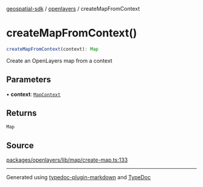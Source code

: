[geospatial-sdk](../../index.md) / [openlayers](../index.md) / createMapFromContext

# createMapFromContext()

```ts
createMapFromContext(context): Map
```

Create an OpenLayers map from a context

## Parameters

• **context**: [`MapContext`](../../core/interfaces/MapContext.md)

## Returns

`Map`

## Source

[packages/openlayers/lib/map/create-map.ts:133](https://github.com/jahow/geospatial-sdk/blob/eda8b4f/packages/openlayers/lib/map/create-map.ts#L133)

***

Generated using [typedoc-plugin-markdown](https://www.npmjs.com/package/typedoc-plugin-markdown) and [TypeDoc](https://typedoc.org/)

